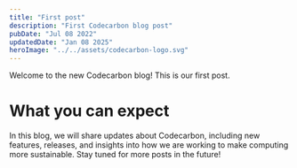 ```yaml
---
title: "First post"
description: "First Codecarbon blog post"
pubDate: "Jul 08 2022"
updatedDate: "Jan 08 2025"
heroImage: "../../assets/codecarbon-logo.svg"
---
```


Welcome to the new Codecarbon blog! This is our first post.

# What you can expect

In this blog, we will share updates about Codecarbon, including new features, releases, and insights into how we are working to make computing more sustainable. Stay tuned for more posts in the future!
